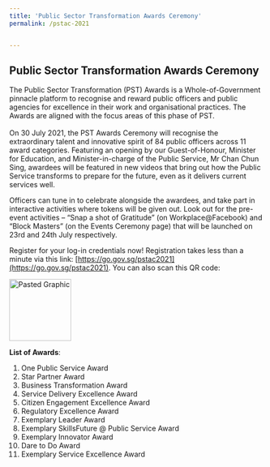 ```yaml
---
title: 'Public Sector Transformation Awards Ceremony'
permalink: /pstac-2021


---
```


## Public Sector Transformation Awards Ceremony

The Public Sector Transformation (PST) Awards is a Whole-of-Government pinnacle platform to recognise and reward public officers and public agencies for excellence in their work and organisational practices. The Awards are aligned with the focus areas of this phase of PST. <br>
<br>
On 30 July 2021, the PST Awards Ceremony will recognise the extraordinary talent and innovative spirit of 84 public officers across 11 award categories. Featuring an opening by our Guest-of-Honour, Minister for Education, and Minister-in-charge of the Public Service, Mr Chan Chun Sing, awardees will be featured in new videos that bring out how the Public Service transforms to prepare for the future, even as it delivers current services well.<br>

Officers can tune in to celebrate alongside the awardees, and take part in interactive activities where tokens will be given out. Look out for the pre-event activities – “Snap a shot of Gratitude” (on Workplace@Facebook) and “Block Masters” (on the Events Ceremony page) that will be launched on 23rd and 24th July respectively. <br>

Register for your log-in credentials now!  Registration takes less than a minute via this link: [https://go.gov.sg/pstac2021](https://go.gov.sg/pstac2021). You can also scan this QR code:

<img width="122" alt="Pasted Graphic" src="https://user-images.githubusercontent.com/67364523/125377331-618fba00-e3bf-11eb-82a5-868f00820aaa.png">

**List of Awards**:
1.  One Public Service Award
2.  Star Partner Award
3.  Business Transformation Award
4.  Service Delivery Excellence Award
5.  Citizen Engagement Excellence Award
6.  Regulatory Excellence Award
7.  Exemplary Leader Award
8.  Exemplary SkillsFuture @ Public Service Award
9.  Exemplary Innovator Award
10.  Dare to Do Award
11.  Exemplary Service Excellence Award
